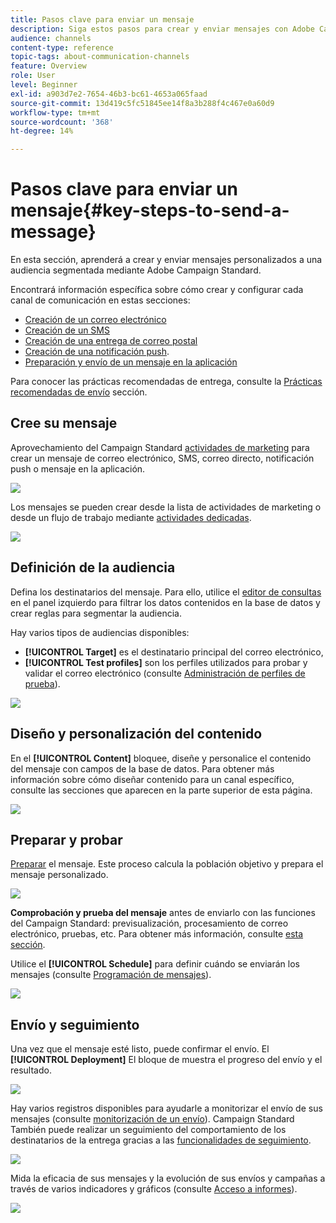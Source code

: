 ```yaml
---
title: Pasos clave para enviar un mensaje
description: Siga estos pasos para crear y enviar mensajes con Adobe Campaign.
audience: channels
content-type: reference
topic-tags: about-communication-channels
feature: Overview
role: User
level: Beginner
exl-id: a903d7e2-7654-46b3-bc61-4653a065faad
source-git-commit: 13d419c5fc51845ee14f8a3b288f4c467e0a60d9
workflow-type: tm+mt
source-wordcount: '368'
ht-degree: 14%

---
```


# Pasos clave para enviar un mensaje{#key-steps-to-send-a-message}

En esta sección, aprenderá a crear y enviar mensajes personalizados a una audiencia segmentada mediante Adobe Campaign Standard.

Encontrará información específica sobre cómo crear y configurar cada canal de comunicación en estas secciones:

* [Creación de un correo electrónico](../../channels/using/creating-an-email.md)
* [Creación de un SMS](../../channels/using/creating-an-sms-message.md)
* [Creación de una entrega de correo postal](../../channels/using/creating-the-direct-mail.md)
* [Creación de una notificación push](../../channels/using/preparing-and-sending-a-push-notification.md).
* [Preparación y envío de un mensaje en la aplicación](../../channels/using/preparing-and-sending-an-in-app-message.md)

Para conocer las prácticas recomendadas de entrega, consulte la [Prácticas recomendadas de envío](../../sending/using/delivery-best-practices.md) sección.

## Cree su mensaje

Aprovechamiento del Campaign Standard [actividades de marketing](../../start/using/marketing-activities.md) para crear un mensaje de correo electrónico, SMS, correo directo, notificación push o mensaje en la aplicación.

![](assets/marketing-activities.png)

Los mensajes se pueden crear desde la lista de actividades de marketing o desde un flujo de trabajo mediante [actividades dedicadas](../../automating/using/about-channel-activities.md).

![](assets/steps-channel.png)

## Definición de la audiencia

Defina los destinatarios del mensaje. Para ello, utilice el [editor de consultas](../../automating/using/editing-queries.md) en el panel izquierdo para filtrar los datos contenidos en la base de datos y crear reglas para segmentar la audiencia.

Hay varios tipos de audiencias disponibles:

* **[!UICONTROL Target]** es el destinatario principal del correo electrónico,
* **[!UICONTROL Test profiles]** son los perfiles utilizados para probar y validar el correo electrónico (consulte [Administración de perfiles de prueba](../../audiences/using/managing-test-profiles.md)).

![](assets/steps-audience.png)

## Diseño y personalización del contenido

En el **[!UICONTROL Content]** bloquee, diseñe y personalice el contenido del mensaje con campos de la base de datos. Para obtener más información sobre cómo diseñar contenido para un canal específico, consulte las secciones que aparecen en la parte superior de esta página.

![](assets/steps-content.png)

## Preparar y probar

[Preparar](../../sending/using/preparing-the-send.md) el mensaje. Este proceso calcula la población objetivo y prepara el mensaje personalizado.

![](assets/steps-prepare.png)

**Comprobación y prueba del mensaje** antes de enviarlo con las funciones del Campaign Standard: previsualización, procesamiento de correo electrónico, pruebas, etc. Para obtener más información, consulte [esta sección](../../sending/using/previewing-messages.md).

Utilice el **[!UICONTROL Schedule]** para definir cuándo se enviarán los mensajes (consulte [Programación de mensajes](../../sending/using/about-scheduling-messages.md)).

![](assets/steps-schedule.png)

## Envío y seguimiento

Una vez que el mensaje esté listo, puede confirmar el envío. El **[!UICONTROL Deployment]** El bloque de muestra el progreso del envío y el resultado.

![](assets/steps-send.png)

Hay varios registros disponibles para ayudarle a monitorizar el envío de sus mensajes (consulte [monitorización de un envío](../../sending/using/monitoring-a-delivery.md)). Campaign Standard También puede realizar un seguimiento del comportamiento de los destinatarios de la entrega gracias a las [funcionalidades de seguimiento](../../sending/using/tracking-messages.md).

![](../../sending/using/assets/tracking_logs.png)

Mida la eficacia de sus mensajes y la evolución de sus envíos y campañas a través de varios indicadores y gráficos (consulte [Acceso a informes](../../reporting/using/about-dynamic-reports.md)).

![](assets/steps-reports.png)
